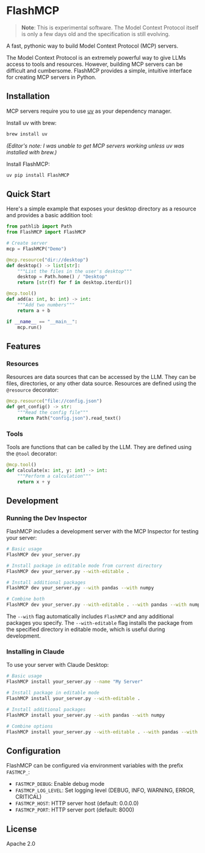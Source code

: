 # FlashMCP

> **Note**: This is experimental software. The Model Context Protocol itself is only a few days old and the specification is still evolving.

A fast, pythonic way to build Model Context Protocol (MCP) servers.

The Model Context Protocol is an extremely powerful way to give LLMs access to tools and resources. However, building MCP servers can be difficult and cumbersome. FlashMCP provides a simple, intuitive interface for creating MCP servers in Python.

## Installation

MCP servers require you to use [uv](https://github.com/astral-sh/uv) as your dependency manager.


Install uv with brew:
```bash
brew install uv
```
*(Editor's note: I was unable to get MCP servers working unless uv was installed with brew.)*

Install FlashMCP:
```bash
uv pip install FlashMCP
```



## Quick Start

Here's a simple example that exposes your desktop directory as a resource and provides a basic addition tool:

```python
from pathlib import Path
from FlashMCP import FlashMCP

# Create server
mcp = FlashMCP("Demo")

@mcp.resource("dir://desktop")
def desktop() -> list[str]:
    """List the files in the user's desktop"""
    desktop = Path.home() / "Desktop"
    return [str(f) for f in desktop.iterdir()]

@mcp.tool()
def add(a: int, b: int) -> int:
    """Add two numbers"""
    return a + b

if __name__ == "__main__":
    mcp.run()
```

## Features

### Resources

Resources are data sources that can be accessed by the LLM. They can be files, directories, or any other data source. Resources are defined using the `@resource` decorator:

```python
@mcp.resource("file://config.json")
def get_config() -> str:
    """Read the config file"""
    return Path("config.json").read_text()
```

### Tools

Tools are functions that can be called by the LLM. They are defined using the `@tool` decorator:

```python
@mcp.tool()
def calculate(x: int, y: int) -> int:
    """Perform a calculation"""
    return x + y
```

## Development

### Running the Dev Inspector

FlashMCP includes a development server with the MCP Inspector for testing your server:

```bash
# Basic usage
FlashMCP dev your_server.py

# Install package in editable mode from current directory
FlashMCP dev your_server.py --with-editable .

# Install additional packages
FlashMCP dev your_server.py --with pandas --with numpy

# Combine both
FlashMCP dev your_server.py --with-editable . --with pandas --with numpy
```

The `--with` flag automatically includes `FlashMCP` and any additional packages you specify. The `--with-editable` flag installs the package from the specified directory in editable mode, which is useful during development.

### Installing in Claude

To use your server with Claude Desktop:

```bash
# Basic usage
FlashMCP install your_server.py --name "My Server"

# Install package in editable mode
FlashMCP install your_server.py --with-editable .

# Install additional packages
FlashMCP install your_server.py --with pandas --with numpy

# Combine options
FlashMCP install your_server.py --with-editable . --with pandas --with numpy
```


## Configuration

FlashMCP can be configured via environment variables with the prefix `FASTMCP_`:

- `FASTMCP_DEBUG`: Enable debug mode
- `FASTMCP_LOG_LEVEL`: Set logging level (DEBUG, INFO, WARNING, ERROR, CRITICAL)
- `FASTMCP_HOST`: HTTP server host (default: 0.0.0.0)
- `FASTMCP_PORT`: HTTP server port (default: 8000)

## License

Apache 2.0